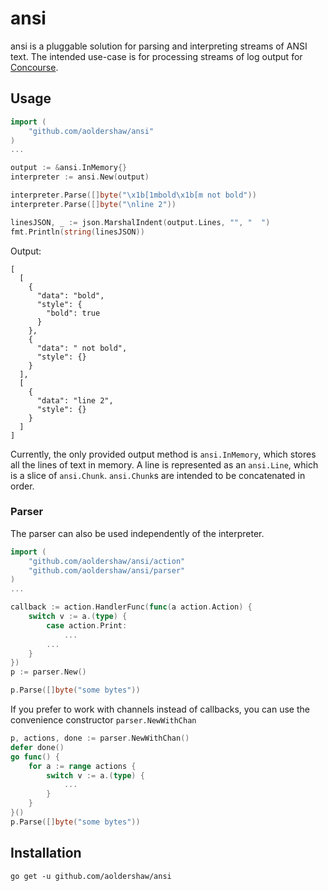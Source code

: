 # ansi

ansi is a pluggable solution for parsing and interpreting streams of ANSI text.
The intended use-case is for processing streams of log output for 
[Concourse](github.com/concourse/concourse).

## Usage

```go
import (
    "github.com/aoldershaw/ansi"
)
...

output := &ansi.InMemory{}
interpreter := ansi.New(output)

interpreter.Parse([]byte("\x1b[1mbold\x1b[m not bold"))
interpreter.Parse([]byte("\nline 2"))

linesJSON, _ := json.MarshalIndent(output.Lines, "", "  ")
fmt.Println(string(linesJSON))
```

Output:

```
[
  [
    {
      "data": "bold",
      "style": {
        "bold": true
      }
    },
    {
      "data": " not bold",
      "style": {}
    }
  ],
  [
    {
      "data": "line 2",
      "style": {}
    }
  ]
]
```

Currently, the only provided output method is `ansi.InMemory`,
which stores all the lines of text in memory. A line is represented
as an `ansi.Line`, which is a slice of `ansi.Chunk`. `ansi.Chunk`s
are intended to be concatenated in order.

### Parser

The parser can also be used independently of the interpreter.

```go
import (
    "github.com/aoldershaw/ansi/action"
    "github.com/aoldershaw/ansi/parser"
)
...

callback := action.HandlerFunc(func(a action.Action) {
    switch v := a.(type) {
        case action.Print:
            ...
        ...
    }
})
p := parser.New()

p.Parse([]byte("some bytes"))
```

If you prefer to work with channels instead of callbacks, you
can use the convenience constructor `parser.NewWithChan`

```go
p, actions, done := parser.NewWithChan()
defer done()
go func() {
    for a := range actions {
        switch v := a.(type) {
            ...
        }
    }
}()
p.Parse([]byte("some bytes"))
```

## Installation

```shell script
go get -u github.com/aoldershaw/ansi
```
